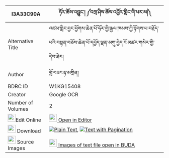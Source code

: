 |I3A33C90A|ཧོར་ཆོས་འབྱུང་། ༼བཀྲ་ཤིས་ཆོས་འབྱོར་གླིང་གི་པར་མ།༽ 
| --- | --- 
|Alternative Title |འཛམ་གླིང་བྱང་ཕྱོགས་ཆེན་པོ་ཧོར་གྱི་རྒྱལ་ཁམས་ཀྱི་རྟོགས་པ་བརྗོད་པའི་བསྟན་བཅོས་ཆེན་པོ་དཔྱོད་ལྡན་མགུ་བྱེད་ངོ་མཚར་གསེར་གྱི་དེབ་ཐེར།
|Author| བློ་བཟང་རྟ་མགྲིན།
|BDRC ID | W1KG15408
|Creator | Google OCR
|Number of Volumes| 2
|<img width="25" src="https://img.icons8.com/color/25/000000/edit-property.png">Edit Online| [<img width="25" src="https://avatars.githubusercontent.com/u/45091458?s=200&v=4"> Open in Editor](http://editor.openpecha.org/I3A33C90A)
|<img width="25" src="https://img.icons8.com/fluent/48/000000/download-2.png"/>  Download | [![](https://img.icons8.com/color/20/000000/txt.png)Plain Text](https://github.com/Openpecha/I3A33C90A/releases/download/v1/hor_chojung_tashi_chojor_ling__plain_I3A33C90A.zip), [![](https://img.icons8.com/color/20/000000/txt.png)Text with Pagination](https://github.com/Openpecha/I3A33C90A/releases/download/v1/hor_chojung_tashi_chojor_ling__pages_I3A33C90A.zip)
|<img width="25" src="https://img.icons8.com/plasticine/100/000000/pictures-folder.png"/>  Source Images | [<img width="25" src="https://library.bdrc.io/icons/BUDA-small.svg"> Images of text file open in BUDA](https://library.bdrc.io/show/bdr:W1KG15408)